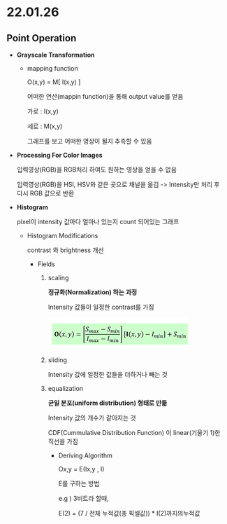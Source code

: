 # 22.01.26

## Point Operation

- **Grayscale Transformation**

  - mapping function

    O(x,y) = M[ I(x,y) ]

    어떠한 연산(mappin function)을 통해 output value를 얻음

    가로 : I(x,y)

    세로 : M(x,y)

    그래프를 보고 어떠한 영상이 될지 추측할 수 있음

- **Processing For Color Images**

  입력영상(RGB)을 RGB처리 하여도 원하는 영상을 얻을 수 없음

  입력영상(RGB)을 HSI, HSV와 같은 곳으로 채널을 옮김 -> Intensity만 처리 후 다시 RGB 값으로 반환

- **Histogram**

  pixel이 intensity 값마다 얼마나 있는지 count 되어있는 그래프

  - Histogram Modifications

    contrast 와 brightness 개선

     - Fields

       1. scaling

          **정규화(Normalization) 하는 과정**

          Intensity 값들이 일정한 contrast를 가짐

          ![image-20220126183434429](day_25.assets/image-20220126183434429.png)

       2. sliding

          Intensity 값에 일정한 값들을 더하거나 빼는 것

       3. equalization

          **균일 분포(uniform distribution) 형태로 만듦**

          Intensity 값의 개수가 같아지는 것

          CDF(Cummulative Distribution Function) 이 linear(기울기 1)한 직선을 가짐

          - Deriving Algorithm

            Ox,y = E(Ix,y , I)

            E를 구하는 방법

            e.g ) 3비트라 할때,

            E(2) = (7 / 전체 누적값(총 픽셀값)) *  I(2)까지의누적값

    
